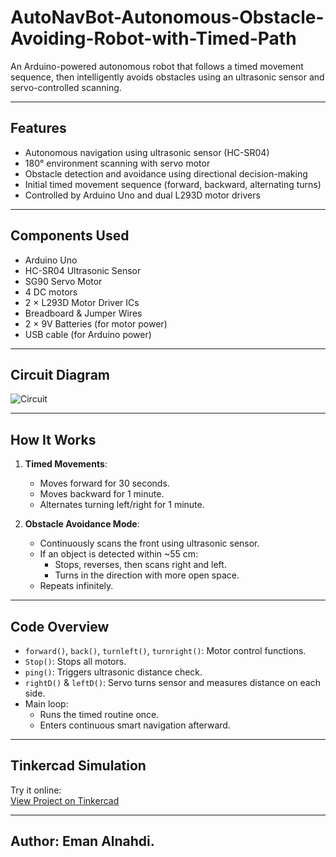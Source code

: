 # AutoNavBot-Autonomous-Obstacle-Avoiding-Robot-with-Timed-Path
An Arduino-powered autonomous robot that follows a timed movement sequence, then intelligently avoids obstacles using an ultrasonic sensor and servo-controlled scanning.

---

## Features
- Autonomous navigation using ultrasonic sensor (HC-SR04)
- 180° environment scanning with servo motor
- Obstacle detection and avoidance using directional decision-making
- Initial timed movement sequence (forward, backward, alternating turns)
- Controlled by Arduino Uno and dual L293D motor drivers

---

## Components Used
- Arduino Uno
- HC-SR04 Ultrasonic Sensor
- SG90 Servo Motor
- 4 DC motors
- 2 × L293D Motor Driver ICs
- Breadboard & Jumper Wires
- 2 × 9V Batteries (for motor power)
- USB cable (for Arduino power)

---

## Circuit Diagram
![Circuit](<img width="1280" height="730" alt="image" src="https://github.com/user-attachments/assets/28740d1c-b444-428f-8557-2f83e7a5ee1c" />
)


---

## How It Works

1. **Timed Movements**:
   - Moves forward for 30 seconds.
   - Moves backward for 1 minute.
   - Alternates turning left/right for 1 minute.

2. **Obstacle Avoidance Mode**:
   - Continuously scans the front using ultrasonic sensor.
   - If an object is detected within ~55 cm:
     - Stops, reverses, then scans right and left.
     - Turns in the direction with more open space.
   - Repeats infinitely.

---

## Code Overview

- `forward()`, `back()`, `turnleft()`, `turnright()`: Motor control functions.
- `Stop()`: Stops all motors.
- `ping()`: Triggers ultrasonic distance check.
- `rightD()` & `leftD()`: Servo turns sensor and measures distance on each side.
- Main loop:
  - Runs the timed routine once.
  - Enters continuous smart navigation afterward.

---

## Tinkercad Simulation  
Try it online:  
[View Project on Tinkercad](https://www.tinkercad.com/things/7L4jgHJg0Er/editel?returnTo=%2Fdashboard)


---

## Author: Eman Alnahdi.


